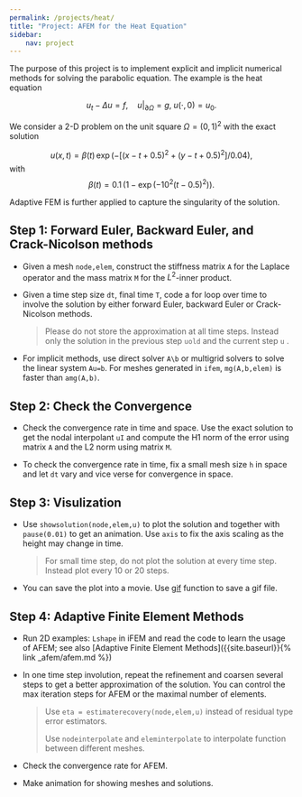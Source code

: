 ```yaml
---
permalink: /projects/heat/
title: "Project: AFEM for the Heat Equation"
sidebar:
    nav: project
---
```


The purpose of this project is to implement explicit and implicit numerical methods for solving the parabolic equation. The example is the heat equation 

$$
u_t -\Delta u  = f, \quad u |_{\partial \Omega} = g, \; u(\cdot,0) = u_0.
$$


We consider a 2-D problem on the unit square $\Omega = (0,1)^2$​​ with the exact solution


$$
u(x,t) = \beta (t)\, \exp(-[(x-t+0.5)^2+(y-t+0.5)^2]/0.04),
$$
with $$\beta (t) = 0.1\,(1-\exp(-10^2(t-0.5)^2)).$$

Adaptive FEM is further applied to capture the singularity of the solution.



## Step 1: Forward Euler, Backward Euler, and Crack-Nicolson methods

- Given a mesh `node,elem`, construct the stiffness matrix `A` for the Laplace operator and the mass matrix `M` for the $L^2$-inner product.

- Given a time step size `dt`, final time `T`, code a for loop over time to involve the solution by either forward Euler, backward Euler or Crack-Nicolson methods.

  > Please do not store the approximation at all time steps. Instead only the solution in the previous step `uold` and the current step `u` .

- For implicit methods, use direct solver `A\b` or multigrid solvers to solve the linear system `Au=b`. For meshes generated in `ifem`, `mg(A,b,elem)` is faster than `amg(A,b)`.



## Step 2: Check the Convergence

- Check the convergence rate in time and space. Use the exact solution to get the nodal interpolant `uI` and compute the H1 norm of the error using matrix `A` and the L2 norm using matrix `M`.

- To check the convergence rate in time, fix a small mesh size `h` in space and let `dt` vary and vice verse for convergence in space.



## Step 3: Visulization

- Use `showsolution(node,elem,u)` to plot the solution and together with `pause(0.01)` to get an animation. Use `axis` to fix the axis scaling as the height may change in time.

  > For small time step, do not plot the solution at every time step. Instead plot every 10 or 20 steps.

- You can save the plot into a movie. Use [gif](https://www.mathworks.com/matlabcentral/fileexchange/63239-gif) function to save a gif file.

  

## Step 4: Adaptive Finite Element Methods

- Run 2D examples: `Lshape` in iFEM and read the code to learn the usage of AFEM; see also [Adaptive Finite Element Methods]({{site.baseurl}}{% link _afem/afem.md %})

- In one time step involution, repeat the refinement and coarsen several steps to get a better approximation of the solution. You can control the max iteration steps for AFEM or the maximal number of elements. 

  > Use `eta = estimaterecovery(node,elem,u)` instead of residual type error estimators.
  >
  > Use `nodeinterpolate` and `eleminterpolate` to interpolate function between different meshes.

- Check the convergence rate for AFEM.

- Make animation for showing meshes and solutions.
